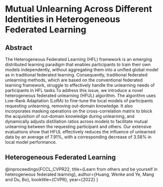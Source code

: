 # Mutual Unlearning Across Different Identities in Heterogeneous Federated Learning
## Abstract
The Heterogeneous Federated Learning (HFL) framework is an emerging distributed learning paradigm that enables participants to train their own models independently, without aggregating them into a unified global model as in traditional federated learning. Consequently, traditional federated unlearning methods, which are based on the conventional federated learning framework, struggle to effectively handle the unlearning needs of participants in HFL tasks.To address this issue, we introduce a novel heterogeneous federated unlearning (HFUL) algorithm. The algorithm uses Low-Rank Adaptation (LoRA) to fine-tune the local models of participants requesting unlearning, removing out-domain knowledge. It also incorporates masking operations on the cross-correlation matrix to block the acquisition of out-domain knowledge during unlearning, and dynamically adjusts distillation ratios across models to facilitate mutual unlearning between the requesting participant and others. Our extensive evaluations show that HFUL effectively reduces the influence of unlearned data by an average of 7.91%, with a corresponding decrease of 3.58% in local model performance.
## Heterogeneous Federated Learning
@inproceedings{FCCL_CVPR22,
    title={Learn from others and be yourself in heterogeneous federated learning},
    author={Huang, Wenke and Ye, Mang and Du, Bo},
    booktitle={CVPR},
    year={2022}
}
